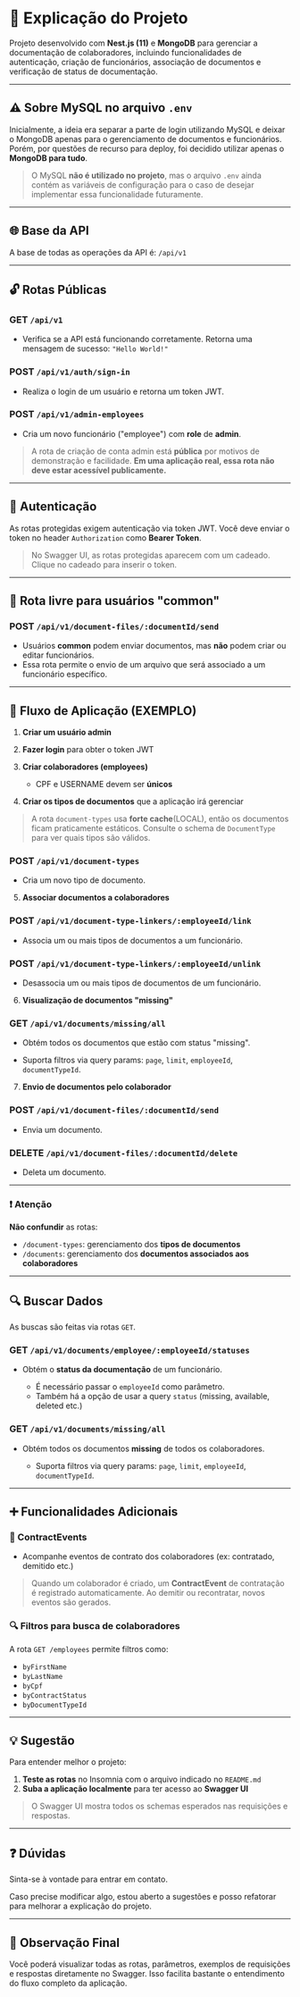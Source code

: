 # 📘 Explicação do Projeto

Projeto desenvolvido com **Nest.js (11)** e **MongoDB** para gerenciar a documentação de colaboradores, incluindo funcionalidades de autenticação, criação de funcionários, associação de documentos e verificação de status de documentação.

---

## ⚠️ Sobre MySQL no arquivo `.env`

Inicialmente, a ideia era separar a parte de login utilizando MySQL e deixar o MongoDB apenas para o gerenciamento de documentos e funcionários.
Porém, por questões de recurso para deploy, foi decidido utilizar apenas o **MongoDB para tudo**.

> O MySQL **não é utilizado no projeto**, mas o arquivo `.env` ainda contém as variáveis de configuração para o caso de desejar implementar essa funcionalidade futuramente.

---

## 🌐 Base da API

A base de todas as operações da API é:
`/api/v1`

---

## 🔓 Rotas Públicas

### GET `/api/v1`

* Verifica se a API está funcionando corretamente.
  Retorna uma mensagem de sucesso: `"Hello World!"`

### POST `/api/v1/auth/sign-in`

* Realiza o login de um usuário e retorna um token JWT.

### POST `/api/v1/admin-employees`

* Cria um novo funcionário ("employee") com **role** de **admin**.

> A rota de criação de conta admin está **pública** por motivos de demonstração e facilidade.
> **Em uma aplicação real, essa rota não deve estar acessível publicamente.**

---

## 🔐 Autenticação

As rotas protegidas exigem autenticação via token JWT.
Você deve enviar o token no header `Authorization` como **Bearer Token**.

> No Swagger UI, as rotas protegidas aparecem com um cadeado. Clique no cadeado para inserir o token.

---

## 👤 Rota livre para usuários "common"

### POST `/api/v1/document-files/:documentId/send`

* Usuários **common** podem enviar documentos, mas **não** podem criar ou editar funcionários.
* Essa rota permite o envio de um arquivo que será associado a um funcionário específico.

---

## 🔁 Fluxo de Aplicação (EXEMPLO)

1. **Criar um usuário admin**
2. **Fazer login** para obter o token JWT
3. **Criar colaboradores (employees)**

   * CPF e USERNAME devem ser **únicos**
4. **Criar os tipos de documentos** que a aplicação irá gerenciar

> A rota `document-types` usa **forte cache**(LOCAL), então os documentos ficam praticamente estáticos.
> Consulte o schema de `DocumentType` para ver quais tipos são válidos.

### POST `/api/v1/document-types`

* Cria um novo tipo de documento.

5. **Associar documentos a colaboradores**

### POST `/api/v1/document-type-linkers/:employeeId/link`

* Associa um ou mais tipos de documentos a um funcionário.

### POST `/api/v1/document-type-linkers/:employeeId/unlink`

* Desassocia um ou mais tipos de documentos de um funcionário.

6. **Visualização de documentos "missing"**

### GET `/api/v1/documents/missing/all`

* Obtém todos os documentos que estão com status "missing".
- Suporta filtros via query params: `page`, `limit`, `employeeId`, `documentTypeId`.

7. **Envio de documentos pelo colaborador**

### POST `/api/v1/document-files/:documentId/send`

* Envia um documento.

### DELETE `/api/v1/document-files/:documentId/delete`

* Deleta um documento.

---

### ❗ Atenção

**Não confundir** as rotas:

* `/document-types`: gerenciamento dos **tipos de documentos**
* `/documents`: gerenciamento dos **documentos associados aos colaboradores**

---

## 🔍 Buscar Dados

As buscas são feitas via rotas `GET`.

### GET `/api/v1/documents/employee/:employeeId/statuses`

* Obtém o **status da documentação** de um funcionário.

  * É necessário passar o `employeeId` como parâmetro.
  * Também há a opção de usar a query `status` (missing, available, deleted etc.)

### GET `/api/v1/documents/missing/all`

* Obtém todos os documentos **missing** de todos os colaboradores.

  * Suporta filtros via query params: `page`, `limit`, `employeeId`, `documentTypeId`.

---

## ➕ Funcionalidades Adicionais

### 📄 ContractEvents

* Acompanhe eventos de contrato dos colaboradores (ex: contratado, demitido etc.)

> Quando um colaborador é criado, um **ContractEvent** de contratação é registrado automaticamente.
> Ao demitir ou recontratar, novos eventos são gerados.

### 🔍 Filtros para busca de colaboradores

A rota `GET /employees` permite filtros como:

* `byFirstName`
* `byLastName`
* `byCpf`
* `byContractStatus`
* `byDocumentTypeId`

---

## 💡 Sugestão

Para entender melhor o projeto:

1. **Teste as rotas** no Insomnia com o arquivo indicado no `README.md`
2. **Suba a aplicação localmente** para ter acesso ao **Swagger UI**

> O Swagger UI mostra todos os schemas esperados nas requisições e respostas.

---

## ❓ Dúvidas

Sinta-se à vontade para entrar em contato.

Caso precise modificar algo, estou aberto a sugestões e posso refatorar para melhorar a explicação do projeto.

---

## 👀 Observação Final

Você poderá visualizar todas as rotas, parâmetros, exemplos de requisições e respostas diretamente no Swagger.
Isso facilita bastante o entendimento do fluxo completo da aplicação.

